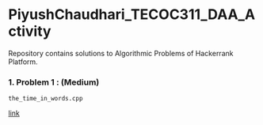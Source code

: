 # PiyushChaudhari_TECOC311_DAA_Activity
Repository contains solutions to Algorithmic Problems of Hackerrank Platform.
 

### 1. Problem 1 : (Medium)
```
the_time_in_words.cpp

```
[link](http://www.hackerrank.com/challenges/the-time-in-words/problem)

